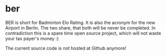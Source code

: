# ber
BER is short for Badminton Elo Rating. It is also the acronym for the new Airport in Berlin. The two share, that both will be never be completed. In contradiction this is a spare time open source project, which will not waste your tax payer's money :)

The current source code is not hosted at Github anymore! 
